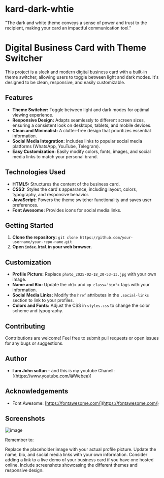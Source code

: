 # kard-dark-whtie
"The dark and white theme conveys a sense of power and trust to the recipient, making your card an impactful communication tool."


# Digital Business Card with Theme Switcher

This project is a sleek and modern digital business card with a built-in theme switcher, allowing users to toggle between light and dark modes. It's designed to be clean, responsive, and easily customizable.


## Features

- **Theme Switcher:** Toggle between light and dark modes for optimal viewing experience.
- **Responsive Design:** Adapts seamlessly to different screen sizes, ensuring a consistent look on desktops, tablets, and mobile devices.
- **Clean and Minimalist:** A clutter-free design that prioritizes essential information.
- **Social Media Integration:** Includes links to popular social media platforms (WhatsApp, YouTube, Telegram).
- **Easy Customization:** Easily modify colors, fonts, images, and social media links to match your personal brand.

## Technologies Used

- **HTML5:** Structures the content of the business card.
- **CSS3:** Styles the card's appearance, including layout, colors, typography, and responsive behavior.
- **JavaScript:** Powers the theme switcher functionality and saves user preferences.
- **Font Awesome:** Provides icons for social media links.

## Getting Started

1. **Clone the repository:** `git clone https://github.com/your-username/your-repo-name.git`
2. **Open `index.html` in your web browser.**

## Customization

- **Profile Picture:** Replace `photo_2025-02-18_20-53-13.jpg` with your own image.
- **Name and Bio:** Update the `<h1>` and `<p class="bio">` tags with your information.
- **Social Media Links:** Modify the `href` attributes in the `.social-links` section to link to your profiles.
- **Colors and Fonts:** Adjust the CSS in `styles.css` to change the color scheme and typography.

## Contributing

Contributions are welcome! Feel free to submit pull requests or open issues for any bugs or suggestions.


## Author

- **I am John soltan** - and this is my youtube Chanell: [(https://www.youtube.com/@Webea)]

## Acknowledgements

- Font Awesome: [https://fontawesome.com/](https://fontawesome.com/)

## Screenshots

![image](https://github.com/user-attachments/assets/4cff34de-1785-42ba-baf9-334e9ad7c367)



Remember to:

Replace the placeholder image with your actual profile picture.
Update the name, bio, and social media links with your own information.
Consider adding a link to a live demo of your business card if you have one hosted online.
Include screenshots showcasing the different themes and responsive design.


